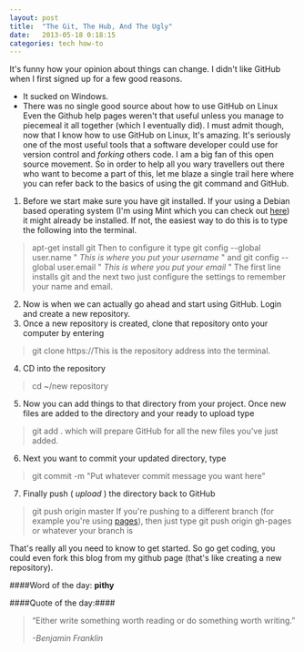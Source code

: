 ```yaml
---
layout: post
title:  "The Git, The Hub, And The Ugly"
date:   2013-05-18 0:18:15
categories: tech how-to
---
```



It's funny how your opinion about things can change. I didn't like GitHub when I first signed up for a few good reasons.
* It sucked on Windows.
* There was no single good source about how to use GitHub on Linux
Even the Github help pages weren't that useful unless you manage to piecemeal it all together (which I eventually did).
I must admit though, now that I know how to use GitHub on Linux, It's amazing. It's seriously one of the most useful tools that a software developer could use for version control and _forking_ others code. I am a big fan of this open source movement. 
So in order to help all you wary travellers out there who want to become a part of this, let me blaze a single trail here where you can refer back to the basics of using the git command and GitHub.
1. Before we start make sure you have git installed. If your using a Debian based operating system (I'm using Mint which you can check out <a href='http://www.linuxmint.com/'>here</a>) it might already be installed. If not, the easiest way to do this is to type the following into the terminal.
>    apt-get install git
Then to configure it type
>    git config --global user.name " _This is where you put your username_ "
and
>    git config --global user.email " _This is where you put your email_ "
The first line installs git and the next two just configure the settings to remember your name and email.
2. Now is when we can actually go ahead and start using GitHub. Login and create a new repository.
3. Once a new repository is created, clone that repository onto your computer by entering
>    git clone https://This is the repository address
into the terminal. 
4. CD into the repository
>    cd ~/new repository
5. Now you can add things to that directory from your project. Once new files are added to the directory and your ready to upload type
>    git add .
which will prepare GitHub for all the new files you've just added.
6. Next you want to commit your updated directory, type
>    git commit -m "Put whatever commit message you want here"
7. Finally push ( _upload_ ) the directory back to GitHub
>    git push origin master
If you're pushing to a different branch (for example you're using <a href='https://help.github.com/categories/20/articles'>pages</a>), then just type
>    git push origin gh-pages or whatever your branch is

That's really all you need to know to get started. So go get coding, you could even fork this blog from my github page (that's like creating a new repository).

####Word of the day: __pithy__

####Quote of the day:####
<blockquote>
	<p>“Either write something worth reading or do something worth writing.”</p>
	<cite>-Benjamin Franklin</cite>
</blockquote>